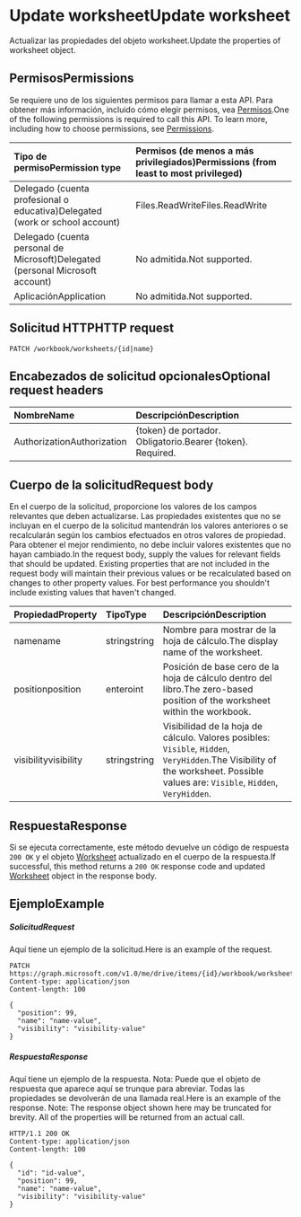 # <a name="update-worksheet"></a><span data-ttu-id="11a5d-101">Update worksheet</span><span class="sxs-lookup"><span data-stu-id="11a5d-101">Update worksheet</span></span>

<span data-ttu-id="11a5d-102">Actualizar las propiedades del objeto worksheet.</span><span class="sxs-lookup"><span data-stu-id="11a5d-102">Update the properties of worksheet object.</span></span>
## <a name="permissions"></a><span data-ttu-id="11a5d-103">Permisos</span><span class="sxs-lookup"><span data-stu-id="11a5d-103">Permissions</span></span>
<span data-ttu-id="11a5d-p101">Se requiere uno de los siguientes permisos para llamar a esta API. Para obtener más información, incluido cómo elegir permisos, vea [Permisos](../../../concepts/permissions_reference.md).</span><span class="sxs-lookup"><span data-stu-id="11a5d-p101">One of the following permissions is required to call this API. To learn more, including how to choose permissions, see [Permissions](../../../concepts/permissions_reference.md).</span></span>

|<span data-ttu-id="11a5d-106">Tipo de permiso</span><span class="sxs-lookup"><span data-stu-id="11a5d-106">Permission type</span></span>      | <span data-ttu-id="11a5d-107">Permisos (de menos a más privilegiados)</span><span class="sxs-lookup"><span data-stu-id="11a5d-107">Permissions (from least to most privileged)</span></span>              |
|:--------------------|:---------------------------------------------------------|
|<span data-ttu-id="11a5d-108">Delegado (cuenta profesional o educativa)</span><span class="sxs-lookup"><span data-stu-id="11a5d-108">Delegated (work or school account)</span></span> | <span data-ttu-id="11a5d-109">Files.ReadWrite</span><span class="sxs-lookup"><span data-stu-id="11a5d-109">Files.ReadWrite</span></span>    |
|<span data-ttu-id="11a5d-110">Delegado (cuenta personal de Microsoft)</span><span class="sxs-lookup"><span data-stu-id="11a5d-110">Delegated (personal Microsoft account)</span></span> | <span data-ttu-id="11a5d-111">No admitida.</span><span class="sxs-lookup"><span data-stu-id="11a5d-111">Not supported.</span></span>    |
|<span data-ttu-id="11a5d-112">Aplicación</span><span class="sxs-lookup"><span data-stu-id="11a5d-112">Application</span></span> | <span data-ttu-id="11a5d-113">No admitida.</span><span class="sxs-lookup"><span data-stu-id="11a5d-113">Not supported.</span></span> |

## <a name="http-request"></a><span data-ttu-id="11a5d-114">Solicitud HTTP</span><span class="sxs-lookup"><span data-stu-id="11a5d-114">HTTP request</span></span>
<!-- { "blockType": "ignored" } -->
```http
PATCH /workbook/worksheets/{id|name}
```
## <a name="optional-request-headers"></a><span data-ttu-id="11a5d-115">Encabezados de solicitud opcionales</span><span class="sxs-lookup"><span data-stu-id="11a5d-115">Optional request headers</span></span>
| <span data-ttu-id="11a5d-116">Nombre</span><span class="sxs-lookup"><span data-stu-id="11a5d-116">Name</span></span>       | <span data-ttu-id="11a5d-117">Descripción</span><span class="sxs-lookup"><span data-stu-id="11a5d-117">Description</span></span>|
|:-----------|:-----------|
| <span data-ttu-id="11a5d-118">Authorization</span><span class="sxs-lookup"><span data-stu-id="11a5d-118">Authorization</span></span>  | <span data-ttu-id="11a5d-p102">{token} de portador. Obligatorio.</span><span class="sxs-lookup"><span data-stu-id="11a5d-p102">Bearer {token}. Required.</span></span> |

## <a name="request-body"></a><span data-ttu-id="11a5d-121">Cuerpo de la solicitud</span><span class="sxs-lookup"><span data-stu-id="11a5d-121">Request body</span></span>
<span data-ttu-id="11a5d-p103">En el cuerpo de la solicitud, proporcione los valores de los campos relevantes que deben actualizarse. Las propiedades existentes que no se incluyan en el cuerpo de la solicitud mantendrán los valores anteriores o se recalcularán según los cambios efectuados en otros valores de propiedad. Para obtener el mejor rendimiento, no debe incluir valores existentes que no hayan cambiado.</span><span class="sxs-lookup"><span data-stu-id="11a5d-p103">In the request body, supply the values for relevant fields that should be updated. Existing properties that are not included in the request body will maintain their previous values or be recalculated based on changes to other property values. For best performance you shouldn't include existing values that haven't changed.</span></span>

| <span data-ttu-id="11a5d-125">Propiedad</span><span class="sxs-lookup"><span data-stu-id="11a5d-125">Property</span></span>     | <span data-ttu-id="11a5d-126">Tipo</span><span class="sxs-lookup"><span data-stu-id="11a5d-126">Type</span></span>   |<span data-ttu-id="11a5d-127">Descripción</span><span class="sxs-lookup"><span data-stu-id="11a5d-127">Description</span></span>|
|:---------------|:--------|:----------|
|<span data-ttu-id="11a5d-128">name</span><span class="sxs-lookup"><span data-stu-id="11a5d-128">name</span></span>|<span data-ttu-id="11a5d-129">string</span><span class="sxs-lookup"><span data-stu-id="11a5d-129">string</span></span>|<span data-ttu-id="11a5d-130">Nombre para mostrar de la hoja de cálculo.</span><span class="sxs-lookup"><span data-stu-id="11a5d-130">The display name of the worksheet.</span></span>|
|<span data-ttu-id="11a5d-131">position</span><span class="sxs-lookup"><span data-stu-id="11a5d-131">position</span></span>|<span data-ttu-id="11a5d-132">entero</span><span class="sxs-lookup"><span data-stu-id="11a5d-132">int</span></span>|<span data-ttu-id="11a5d-133">Posición de base cero de la hoja de cálculo dentro del libro.</span><span class="sxs-lookup"><span data-stu-id="11a5d-133">The zero-based position of the worksheet within the workbook.</span></span>|
|<span data-ttu-id="11a5d-134">visibility</span><span class="sxs-lookup"><span data-stu-id="11a5d-134">visibility</span></span>|<span data-ttu-id="11a5d-135">string</span><span class="sxs-lookup"><span data-stu-id="11a5d-135">string</span></span>|<span data-ttu-id="11a5d-p104">Visibilidad de la hoja de cálculo. Valores posibles: `Visible`, `Hidden`, `VeryHidden`.</span><span class="sxs-lookup"><span data-stu-id="11a5d-p104">The Visibility of the worksheet. Possible values are: `Visible`, `Hidden`, `VeryHidden`.</span></span>|

## <a name="response"></a><span data-ttu-id="11a5d-138">Respuesta</span><span class="sxs-lookup"><span data-stu-id="11a5d-138">Response</span></span>

<span data-ttu-id="11a5d-139">Si se ejecuta correctamente, este método devuelve un código de respuesta `200 OK` y el objeto [Worksheet](../resources/worksheet.md) actualizado en el cuerpo de la respuesta.</span><span class="sxs-lookup"><span data-stu-id="11a5d-139">If successful, this method returns a `200 OK` response code and updated [Worksheet](../resources/worksheet.md) object in the response body.</span></span>
## <a name="example"></a><span data-ttu-id="11a5d-140">Ejemplo</span><span class="sxs-lookup"><span data-stu-id="11a5d-140">Example</span></span>
##### <a name="request"></a><span data-ttu-id="11a5d-141">Solicitud</span><span class="sxs-lookup"><span data-stu-id="11a5d-141">Request</span></span>
<span data-ttu-id="11a5d-142">Aquí tiene un ejemplo de la solicitud.</span><span class="sxs-lookup"><span data-stu-id="11a5d-142">Here is an example of the request.</span></span>
<!-- {
  "blockType": "request",
  "name": "update_worksheet"
}-->
```http
PATCH https://graph.microsoft.com/v1.0/me/drive/items/{id}/workbook/worksheets/{id|name}
Content-type: application/json
Content-length: 100

{
  "position": 99,
  "name": "name-value",
  "visibility": "visibility-value"
}
```
##### <a name="response"></a><span data-ttu-id="11a5d-143">Respuesta</span><span class="sxs-lookup"><span data-stu-id="11a5d-143">Response</span></span>
<span data-ttu-id="11a5d-p105">Aquí tiene un ejemplo de la respuesta. Nota: Puede que el objeto de respuesta que aparece aquí se trunque para abreviar. Todas las propiedades se devolverán de una llamada real.</span><span class="sxs-lookup"><span data-stu-id="11a5d-p105">Here is an example of the response. Note: The response object shown here may be truncated for brevity. All of the properties will be returned from an actual call.</span></span>
<!-- {
  "blockType": "response",
  "truncated": true,
  "@odata.type": "microsoft.graph.worksheet"
} -->
```http
HTTP/1.1 200 OK
Content-type: application/json
Content-length: 100

{
  "id": "id-value",
  "position": 99,
  "name": "name-value",
  "visibility": "visibility-value"
}
```

<!-- uuid: 8fcb5dbc-d5aa-4681-8e31-b001d5168d79
2015-10-25 14:57:30 UTC -->
<!-- {
  "type": "#page.annotation",
  "description": "Update worksheet",
  "keywords": "",
  "section": "documentation",
  "tocPath": ""
}-->